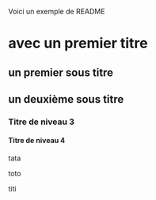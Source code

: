 Voici un exemple de README

# avec un premier titre

## un premier sous titre

## un deuxième sous titre

### Titre de niveau 3

#### Titre de niveau 4
tata

toto

titi
